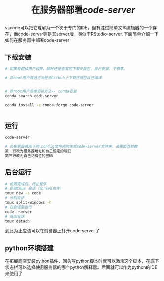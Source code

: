 # <p align="center">在服务器部署*code-server*</p>

vscode可以把它理解为一个次于专门的IDE，但有胜过简单文本编辑器的一个存在，而code-server则是其server版，类似于RStudio-server.
下面简单介绍一下如何在服务器中部署code-server

## 下载安装
```bash
# 如果有超级用户权限，最好还是去官网下载安装包，自己安装，不费事。

# 非root用户首选方法是去GitHub上下载压缩包自己编译


# 非root用户简单安装方法-- conda安装
conda search code-server

conda install -c conda-forge code-server



```

## 运行
```bash
code-server

# 会在家目录底下的.config文件夹内生成code-server文件夹，去里面改参数
第一行改为服务器地址和自己设定的端口
第三行改为自己记得住的密码
```

## 后台运行

```bash
# 设置完成后，终止程序
# 新建tmux 会话（screen也许）
tmux new -s code
# 分割会话
tmux split-windows -h
# 在会话里运行
code- server
# 退出会话
tmux detach

```
到此为止应该可以在浏览器上打开code-server了

## python环境搭建

在拓展商店安装python插件，回头写python脚本时就可以激活这个脚本，在底下状态栏可以选择使用服务器的哪个python解释器。后面就可以作为python的IDE来使用了






